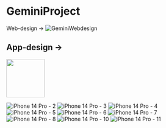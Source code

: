 # GeminiProject

Web-design ->
![GeminiWebdesign](https://user-images.githubusercontent.com/104073696/214928180-72ce85f0-cde9-47a4-bde8-5bde4b839d20.png)


App-design ->
---------------------------------
<img src="file:///D:/Brendan/Documents/Screenshots/iPhone%2014%20Pro%20-%201.png" width="100" height="100">

![iPhone 14 Pro - 2](https://user-images.githubusercontent.com/104073696/214928586-291263ac-b394-4c3f-8097-d895d3a5c3da.png)
![iPhone 14 Pro - 3](https://user-images.githubusercontent.com/104073696/214928597-8bca29b1-ab9a-4114-a993-9b3421f201ac.png)
![iPhone 14 Pro - 4](https://user-images.githubusercontent.com/104073696/214928603-f6e41f3d-6532-4f3e-bc97-5dd470567704.png)
![iPhone 14 Pro - 5](https://user-images.githubusercontent.com/104073696/214928625-8b4ee766-be7e-4287-a220-e6ef219ba5b2.png)
![iPhone 14 Pro - 6](https://user-images.githubusercontent.com/104073696/214928634-995e339d-50bd-4a0d-9860-0a633b43c2f0.png)
![iPhone 14 Pro - 7](https://user-images.githubusercontent.com/104073696/214928639-556acb05-121f-4f44-9fd6-814fdd9c92ef.png)
![iPhone 14 Pro - 8](https://user-images.githubusercontent.com/104073696/214928645-bf74cf10-efed-4f59-84e1-6d0da2244746.png)
![iPhone 14 Pro - 10](https://user-images.githubusercontent.com/104073696/214928653-5b6eaad1-300d-4940-8689-7a2dbe7d04d8.png)
![iPhone 14 Pro - 11](https://user-images.githubusercontent.com/104073696/214928660-dfcd3a9b-2c22-4452-937c-9042bb308ece.png)
